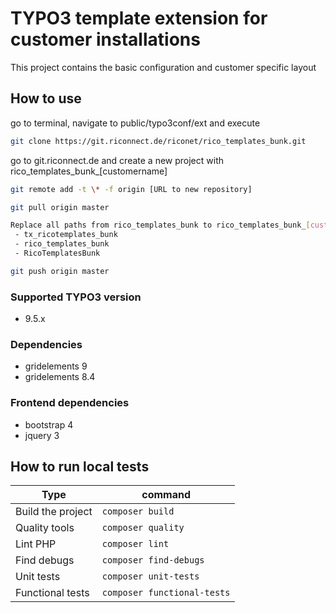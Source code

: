 # TYPO3 template extension for customer installations

This project contains the basic configuration and customer specific layout

## How to use
go to terminal, navigate to public/typo3conf/ext and execute
````bash
git clone https://git.riconnect.de/riconet/rico_templates_bunk.git
````
go to git.riconnect.de and create a new project with rico_templates_bunk_[customername]
````bash
git remote add -t \* -f origin [URL to new repository]
````
````bash
git pull origin master
````
````bash
Replace all paths from rico_templates_bunk to rico_templates_bunk_[customername]
 - tx_ricotemplates_bunk
 - rico_templates_bunk
 - RicoTemplatesBunk
````
````bash
git push origin master
````

### Supported TYPO3 version
* 9.5.x

### Dependencies
* gridelements 9
* gridelements 8.4

### Frontend dependencies
* bootstrap 4
* jquery 3

## How to run local tests

| Type              | command                     |
|-------------------|-----------------------------|
| Build the project | `composer build`            |
| Quality tools     | `composer quality`          |
| Lint PHP          | `composer lint`             |
| Find debugs       | `composer find-debugs`      |
| Unit tests        | `composer unit-tests`       |
| Functional tests  | `composer functional-tests` |
